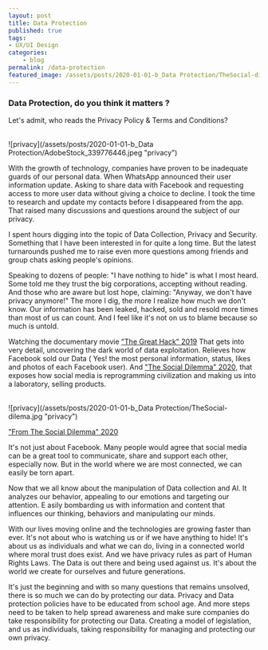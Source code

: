 ```yaml
---
layout: post
title: Data Protection
published: true
tags: 
- UX/UI Design
categories:
    - blog
permalink: /data-protection
featured_image: /assets/posts/2020-01-01-b_Data Protection/TheSocial-dilema.jpg
---
```

### Data Protection, do you think it matters ?

Let's admit, who reads the Privacy Policy & Terms and Conditions? 

<br> ![privacy](/assets/posts/2020-01-01-b_Data Protection/AdobeStock_339776446.jpeg "privacy")<br>

With the growth of technology, companies have proven to be inadequate guards of our personal data. 
When WhatsApp announced their user information update. Asking to share data with Facebook and requesting access to more user data without giving a choice to decline. 
I took the time to research and update my contacts before I disappeared from the app. That raised many discussions and questions around the subject of our privacy. 

I spent hours digging into the topic of Data Collection, Privacy and Security. Something that I have been interested in for quite a long time. But the latest turnarounds pushed me to raise even more questions among friends and group chats asking people's opinions. 

Speaking to dozens of people: "I have nothing to hide" is what I most heard. Some told me they trust the big corporations, accepting without reading. And those who are aware but lost hope, claiming: "Anyway, we don't have privacy anymore!" 
The more I dig, the more I realize how much we don't know. Our information has been leaked, hacked, sold and resold more times than most of us can count. And I feel like it's not on us to blame because so much is untold. 

Watching the documentary movie ["The Great Hack" 2019](https://www.imdb.com/title/tt4736550/) That gets into very detail, uncovering the dark world of data exploitation. Relieves how Facebook sold our Data ( Yes! the most personal information, status, likes and photos of each Facebook user). 
And ["The Social Dilemma" 2020](https://www.imdb.com/title/tt11464826/?ref_=fn_al_tt_1), that exposes how social media is reprogramming civilization and making us into a laboratory, selling products. 

<br> ![privacy](/assets/posts/2020-01-01-b_Data Protection/TheSocial-dilema.jpg "privacy")<br>

["From The Social Dilemma" 2020](https://www.imdb.com/title/tt11464826/?ref_=fn_al_tt_1)

It's not just about Facebook. Many people would agree that social media can be a great tool to communicate, share and support each other, especially now. But in the world where we are most connected, we can easily be torn apart.

Now that we all know about the manipulation of Data collection and AI. It analyzes our behavior, appealing to our emotions and targeting our attention. E
asily bombarding us with information and content that influences our thinking, behaviors and manipulating our minds. 

With our lives moving online and the technologies are growing faster than ever. It's not about who is watching us or if we have anything to hide! 
It's about us as individuals and what we can do, living in a connected world where moral trust does exist. And we have privacy rules as part of Human Rights Laws. 
The Data is out there and being used against us. It's about the world we create for ourselves and future generations. 


It's just the beginning and with so many questions that remains unsolved, there is so much we can do by protecting our data. Privacy and Data protection policies have to be educated from school age. And more steps need to be taken to help spread awareness and make sure companies do take responsibility for protecting our Data.
Creating a model of legislation, and us as individuals, taking responsibility for managing and protecting our own privacy.